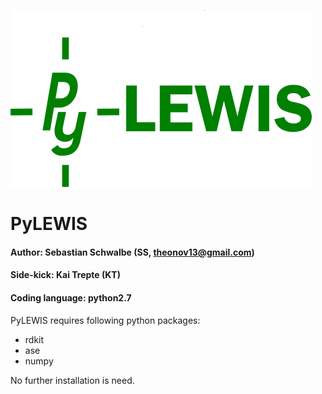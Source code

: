 ![GitHub Logo](/images/pylewis.png)
# PyLEWIS 
#### Author: Sebastian Schwalbe (SS, theonov13@gmail.com) 
#### Side-kick: Kai Trepte (KT)  
#### Coding language: python2.7   

PyLEWIS requires following python packages: 

* rdkit   
* ase   
* numpy  

No further installation is need. 
 
